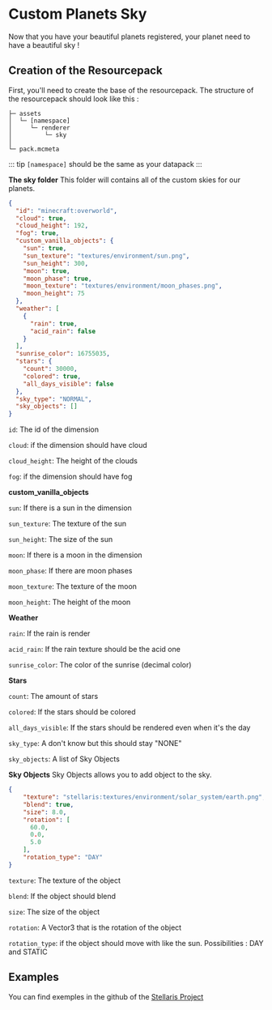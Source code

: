 # Custom Planets Sky

Now that you have your beautiful planets registered, your planet need to have a beautiful sky !

## Creation of the Resourcepack

First, you'll need to create the base of the resourcepack. The structure of the resourcepack should look like this :

```
├─ assets
│  └─ [namespace]
│     └─ renderer
│         └─ sky
│
└─ pack.mcmeta
```

::: tip
`[namespace]` should be the same as your datapack
:::


**The sky folder**
This folder will contains all of the custom skies for our planets.

```json
{
  "id": "minecraft:overworld",
  "cloud": true,
  "cloud_height": 192,
  "fog": true,
  "custom_vanilla_objects": {
    "sun": true,
    "sun_texture": "textures/environment/sun.png",
    "sun_height": 300,
    "moon": true,
    "moon_phase": true,
    "moon_texture": "textures/environment/moon_phases.png",
    "moon_height": 75
  },
  "weather": [
    {
      "rain": true,
      "acid_rain": false
    }
  ],
  "sunrise_color": 16755035,
  "stars": {
    "count": 30000,
    "colored": true,
    "all_days_visible": false
  },
  "sky_type": "NORMAL",
  "sky_objects": []
}
```
`id`: The id of the dimension

`cloud`: if the dimension should have cloud

`cloud_height`: The height of the clouds

`fog`: if the dimension should have fog

**custom_vanilla_objects**

`sun`: If there is a sun in the dimension

`sun_texture`: The texture of the sun

`sun_height`: The size of the sun

`moon`: If there is a moon in the dimension

`moon_phase`: If there are moon phases

`moon_texture`: The texture of the moon

`moon_height`: The height of the moon

**Weather**

`rain`: If the rain is render

`acid_rain`: If the rain texture should be the acid one


`sunrise_color`: The color of the sunrise (decimal color)

**Stars**

`count`: The amount of stars

`colored`: If the stars should be colored

`all_days_visible`: If the stars should be rendered even when it's the day


`sky_type`: A don't know but this should stay "NONE"

`sky_objects`: A list of Sky Objects

**Sky Objects**
Sky Objects allows you to add object to the sky.

```json
{
    "texture": "stellaris:textures/environment/solar_system/earth.png",
    "blend": true,
    "size": 8.0,
    "rotation": [
      60.0,
      0.0,
      5.0
    ],
    "rotation_type": "DAY"
}
```

`texture`: The texture of the object

`blend`: If the object should blend

`size`: The size of the object

`rotation`: A Vector3 that is the rotation of the object

`rotation_type`: if the object should move with like the sun. Possibilities : DAY and STATIC


## Examples

You can find exemples in the github of the [Stellaris Project](https://github.com/st0x0ef/stellaris/tree/1.21/common/src/main/resources/assets/stellaris/renderer/sky) 
